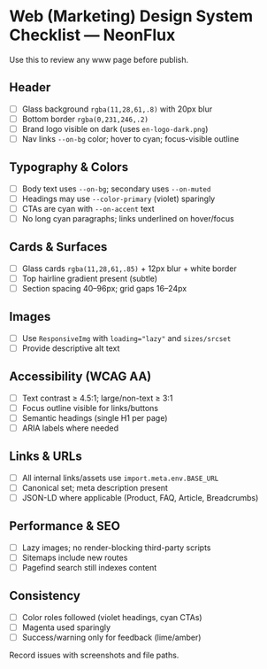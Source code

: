 # Web (Marketing) Design System Checklist — NeonFlux

Use this to review any www page before publish.

## Header
- [ ] Glass background `rgba(11,28,61,.8)` with 20px blur
- [ ] Bottom border `rgba(0,231,246,.2)`
- [ ] Brand logo visible on dark (uses `en-logo-dark.png`)
- [ ] Nav links `--on-bg` color; hover to cyan; focus-visible outline

## Typography & Colors
- [ ] Body text uses `--on-bg`; secondary uses `--on-muted`
- [ ] Headings may use `--color-primary` (violet) sparingly
- [ ] CTAs are cyan with `--on-accent` text
- [ ] No long cyan paragraphs; links underlined on hover/focus

## Cards & Surfaces
- [ ] Glass cards `rgba(11,28,61,.85)` + 12px blur + white border
- [ ] Top hairline gradient present (subtle)
- [ ] Section spacing 40–96px; grid gaps 16–24px

## Images
- [ ] Use `ResponsiveImg` with `loading="lazy"` and `sizes/srcset`
- [ ] Provide descriptive alt text

## Accessibility (WCAG AA)
- [ ] Text contrast ≥ 4.5:1; large/non-text ≥ 3:1
- [ ] Focus outline visible for links/buttons
- [ ] Semantic headings (single H1 per page)
- [ ] ARIA labels where needed

## Links & URLs
- [ ] All internal links/assets use `import.meta.env.BASE_URL`
- [ ] Canonical set; meta description present
- [ ] JSON-LD where applicable (Product, FAQ, Article, Breadcrumbs)

## Performance & SEO
- [ ] Lazy images; no render-blocking third-party scripts
- [ ] Sitemaps include new routes
- [ ] Pagefind search still indexes content

## Consistency
- [ ] Color roles followed (violet headings, cyan CTAs)
- [ ] Magenta used sparingly
- [ ] Success/warning only for feedback (lime/amber)

Record issues with screenshots and file paths.

